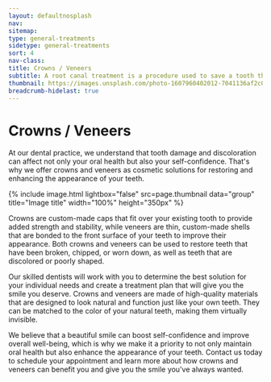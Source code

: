 ```yaml
---
layout: defaultnosplash
nav: 
sitemap: 
type: general-treatments
sidetype: general-treatments
sort: 4
nav-class: 
title: Crowns / Veneers
subtitle: A root canal treatment is a procedure used to save a tooth that has been infected or is at risk of infection.
thumbnail: https://images.unsplash.com/photo-1607960402012-7041136af2c0?ixlib=rb-4.0.3&ixid=MnwxMjA3fDB8MHxwaG90by1wYWdlfHx8fGVufDB8fHx8&auto=format&fit=crop&w=2070&q=80
breadcrumb-hidelast: true
---
```


# Crowns / Veneers

At our dental practice, we understand that tooth damage and discoloration can affect not only your oral health but also your self-confidence. That's why we offer crowns and veneers as cosmetic solutions for restoring and enhancing the appearance of your teeth.

{% include image.html lightbox="false" src=page.thumbnail data="group" title="Image title" width="100%" height="350px" %}

Crowns are custom-made caps that fit over your existing tooth to provide added strength and stability, while veneers are thin, custom-made shells that are bonded to the front surface of your teeth to improve their appearance. Both crowns and veneers can be used to restore teeth that have been broken, chipped, or worn down, as well as teeth that are discolored or poorly shaped.

Our skilled dentists will work with you to determine the best solution for your individual needs and create a treatment plan that will give you the smile you deserve. Crowns and veneers are made of high-quality materials that are designed to look natural and function just like your own teeth. They can be matched to the color of your natural teeth, making them virtually invisible.

We believe that a beautiful smile can boost self-confidence and improve overall well-being, which is why we make it a priority to not only maintain oral health but also enhance the appearance of your teeth. Contact us today to schedule your appointment and learn more about how crowns and veneers can benefit you and give you the smile you've always wanted.
